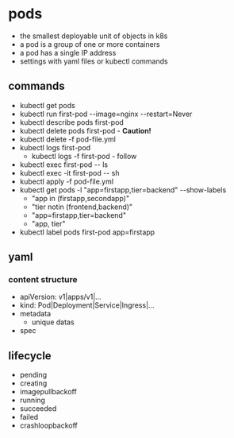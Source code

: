 # pods
- the smallest deployable unit of objects in k8s
- a pod is a group of one or more containers
- a pod has a single IP address
- settings with yaml files or kubectl commands

## commands
- kubectl get pods
- kubectl run first-pod --image=nginx --restart=Never
- kubectl describe pods first-pod
- kubectl delete pods first-pod - **Caution!**
- kubectl delete -f pod-file.yml
- kubectl logs first-pod
    - kubectl logs -f first-pod - follow
- kubectl exec first-pod -- ls
- kubectl exec -it first-pod -- sh
- kubectl apply -f pod-file.yml
- kubectl get pods -l "app=firstapp,tier=backend" --show-labels
    - "app in (firstapp,secondapp)"
    - "tier notin (frontend,backend)"
    - "app=firstapp,tier=backend"
    - "app, tier"
- kubectl label pods first-pod app=firstapp

## yaml
### content structure
- apiVersion: v1|apps/v1|...
- kind: Pod|Deployment|Service|Ingress|...
- metadata
    - unique datas
- spec

## lifecycle
- pending
- creating
- imagepullbackoff
- running
- succeeded
- failed
- crashloopbackoff